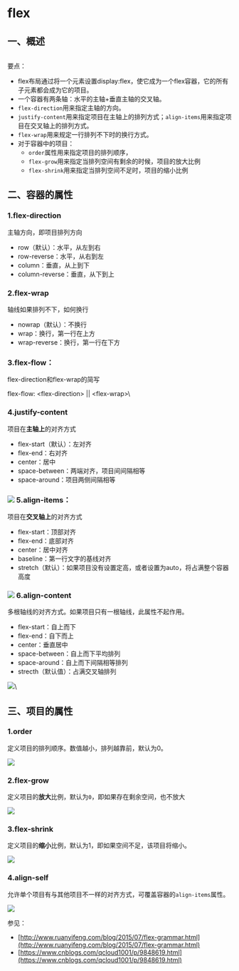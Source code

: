 # flex

## &#x20;一、概述

<figure><img src="../../.gitbook/assets/image (11) (1).png" alt=""><figcaption></figcaption></figure>

要点：

* flex布局通过将一个元素设置display:flex，使它成为一个flex容器，它的所有子元素都会成为它的项目。
* 一个容器有两条轴：水平的主轴+垂直主轴的交叉轴。
* `flex-direction`用来指定主轴的方向。
* `justify-content`用来指定项目在主轴上的排列方式；`align-items`用来指定项目在交叉轴上的排列方式。
* `flex-wrap`用来规定一行排列不下时的换行方式。
* 对于容器中的项目：
  * `order`属性用来指定项目的排列顺序，
  * `flex-grow`用来指定当排列空间有剩余的时候，项目的放大比例
  * `flex-shrink`用来指定当排列空间不足时，项目的缩小比例

## 二、容器的属性

### 1.flex-direction

主轴方向，即项目排列方向

* row（默认）：水平，从左到右
* row-reverse：水平，从右到左
* column：垂直，从上到下
* column-reverse：垂直，从下到上

### &#x20;2.flex-wrap

轴线如果排列不下，如何换行

* nowrap（默认）：不换行
* wrap：换行，第一行在上方
* wrap-reverse：换行，第一行在下方

### &#x20;3.flex-flow：

flex-direction和flex-wrap的简写

flex-flow: \<flex-direction> || \<flex-wrap>\


### 4.justify-content

项目在**主轴上**的对齐方式

* flex-start（默认）：左对齐
* flex-end：右对齐
* center：居中
* space-between：两端对齐，项目间间隔相等
* space-around：项目两侧间隔相等

### ![](<../../.gitbook/assets/image (10).png>)  5.align-items：

项目在**交叉轴上**的对齐方式

* flex-start：顶部对齐
* flex-end：底部对齐
* center：居中对齐
* baseline：第一行文字的基线对齐
* stretch（默认）：如果项目没有设置定高，或者设置为auto，将占满整个容器高度

### ![](<../../.gitbook/assets/image (9).png>)  6.align-content

多根轴线的对齐方式。如果项目只有一根轴线，此属性不起作用。

* flex-start：自上而下
* flex-end：自下而上
* center：垂直居中
* space-between：自上而下平均排列
* space-around：自上而下间隔相等排列
* strecth（默认值）：占满交叉轴排列

![](<../../.gitbook/assets/image (7).png>)\


## 三、项目的属性

### 1.order

定义项目的排列顺序。数值越小，排列越靠前，默认为0。

![](<../../.gitbook/assets/image (1) (2).png>)

### 2.flex-grow

定义项目的**放大**比例，默认为`0`，即如果存在剩余空间，也不放大

![](<../../.gitbook/assets/image (2).png>)



### 3.flex-shrink

定义项目的**缩小**比例，默认为1，即如果空间不足，该项目将缩小。

![](<../../.gitbook/assets/image (6) (1).png>)



### 4.align-self

允许单个项目有与其他项目不一样的对齐方式，可覆盖容器的`align-items`属性。

![](<../../.gitbook/assets/image (4) (1).png>)



参见：

* [http://www.ruanyifeng.com/blog/2015/07/flex-grammar.html](http://www.ruanyifeng.com/blog/2015/07/flex-grammar.html)
* [https://www.cnblogs.com/qcloud1001/p/9848619.html](https://www.cnblogs.com/qcloud1001/p/9848619.html)

